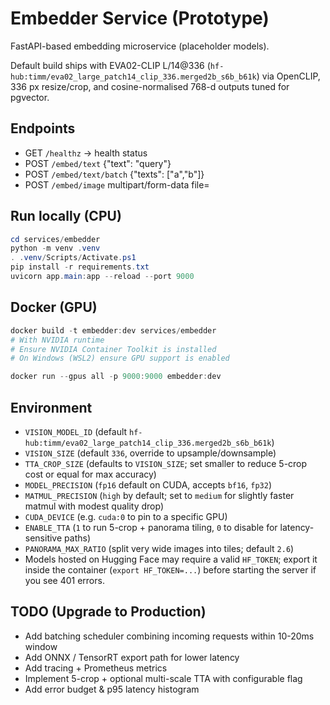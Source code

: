 # Embedder Service (Prototype)

FastAPI-based embedding microservice (placeholder models).

Default build ships with EVA02-CLIP L/14@336 (`hf-hub:timm/eva02_large_patch14_clip_336.merged2b_s6b_b61k`) via OpenCLIP, 336 px resize/crop, and cosine-normalised 768-d outputs tuned for pgvector.

## Endpoints
- GET `/healthz` -> health status
- POST `/embed/text` {"text": "query"}
- POST `/embed/text/batch` {"texts": ["a","b"]}
- POST `/embed/image` multipart/form-data file=<image>

## Run locally (CPU)
```powershell
cd services/embedder
python -m venv .venv
. .venv/Scripts/Activate.ps1
pip install -r requirements.txt
uvicorn app.main:app --reload --port 9000
```

## Docker (GPU)
```powershell
docker build -t embedder:dev services/embedder
# With NVIDIA runtime
# Ensure NVIDIA Container Toolkit is installed
# On Windows (WSL2) ensure GPU support is enabled

docker run --gpus all -p 9000:9000 embedder:dev
```

## Environment

- `VISION_MODEL_ID` (default `hf-hub:timm/eva02_large_patch14_clip_336.merged2b_s6b_b61k`)
- `VISION_SIZE` (default `336`, override to upsample/downsample)
- `TTA_CROP_SIZE` (defaults to `VISION_SIZE`; set smaller to reduce 5-crop cost or equal for max accuracy)
- `MODEL_PRECISION` (`fp16` default on CUDA, accepts `bf16`, `fp32`)
- `MATMUL_PRECISION` (`high` by default; set to `medium` for slightly faster matmul with modest quality drop)
- `CUDA_DEVICE` (e.g. `cuda:0` to pin to a specific GPU)
- `ENABLE_TTA` (`1` to run 5-crop + panorama tiling, `0` to disable for latency-sensitive paths)
- `PANORAMA_MAX_RATIO` (split very wide images into tiles; default `2.6`)
- Models hosted on Hugging Face may require a valid `HF_TOKEN`; export it inside the container (`export HF_TOKEN=...`) before starting the server if you see 401 errors.

## TODO (Upgrade to Production)
- Add batching scheduler combining incoming requests within 10-20ms window
- Add ONNX / TensorRT export path for lower latency
- Add tracing + Prometheus metrics
- Implement 5-crop + optional multi-scale TTA with configurable flag
- Add error budget & p95 latency histogram
